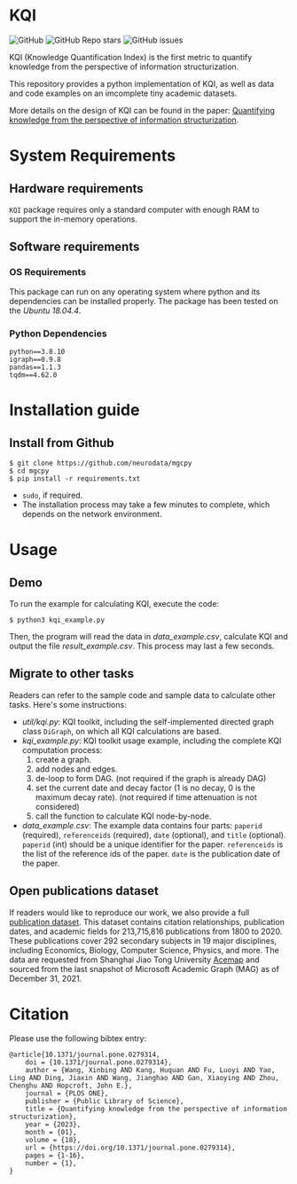 # KQI

![GitHub](https://img.shields.io/github/license/girafboy/kqi)
![GitHub Repo stars](https://img.shields.io/github/stars/girafboy/kqi)
![GitHub issues](https://img.shields.io/github/issues/girafboy/kqi)

KQI (Knowledge Quantification Index) is the first metric to quantify knowledge from the perspective of information structurization.

This repository provides a python implementation of KQI, as well as data and code examples on an imcomplete tiny academic datasets.

More details on the design of KQI can be found in the paper: [Quantifying knowledge from the perspective of information structurization](https://doi.org/10.1371/journal.pone.0279314).


# System Requirements

## Hardware requirements
`KQI` package requires only a standard computer with enough RAM to support the in-memory operations.

## Software requirements
### OS Requirements
This package can run on any operating system where python and its dependencies can be installed properly. The package has been tested on the *Ubuntu 18.04.4*.

### Python Dependencies
```
python==3.8.10
igraph==0.9.8
pandas==1.1.3
tqdm==4.62.0
```

# Installation guide
## Install from Github
```
$ git clone https://github.com/neurodata/mgcpy
$ cd mgcpy
$ pip install -r requirements.txt
```
- `sudo`, if required.
- The installation process may take a few minutes to complete, which depends on the network environment.

# Usage
## Demo
To run the example for calculating KQI, execute the code:
```
$ python3 kqi_example.py
```
Then, the program will read the data in *data_example.csv*, calculate KQI and output the file *result_example.csv*. This process may last a few seconds.

## Migrate to other tasks
Readers can refer to the sample code and sample data to calculate other tasks. Here's some instructions:

- *util/kqi.py*: KQI toolkit, including the self-implemented directed graph class `DiGraph`, on which all KQI calculations are based.
- *kqi_example.py*: KQI toolkit usage example, including the complete KQI computation process:
    1. create a graph.
    2. add nodes and edges.
    3. de-loop to form DAG. (not required if the graph is already DAG)
    4. set the current date and decay factor (1 is no decay, 0 is the maximum decay rate). (not required if time attenuation is not considered)
    5. call the function to calculate KQI node-by-node.
- *data_example.csv*: The example data contains four parts: `paperid` (required), `referenceids` (required), `date` (optional), and `title` (optional). `paperid` (int) should be a unique identifier for the paper. `referenceids` is the list of the reference ids of the paper. `date` is the publication date of the paper.

## Open publications dataset
If readers would like to reproduce our work, we also provide a full [publication dataset](https://zenodo.org/record/7878551). This dataset contains citation relationships, publication dates, and academic fields for 213,715,816 publications from 1800 to 2020. These publications cover 292 secondary subjects in 19 major disciplines, including Economics, Biology, Computer Science, Physics, and more. The data are requested from Shanghai Jiao Tong University [Acemap](https://www.acemap.info) and sourced from the last snapshot of Microsoft Academic Graph (MAG) as of December 31, 2021.

# Citation

Please use the following bibtex entry:
```
@article{10.1371/journal.pone.0279314,
    doi = {10.1371/journal.pone.0279314},
    author = {Wang, Xinbing AND Kang, Huquan AND Fu, Luoyi AND Yao, Ling AND Ding, Jiaxin AND Wang, Jianghao AND Gan, Xiaoying AND Zhou, Chenghu AND Hopcroft, John E.},
    journal = {PLOS ONE},
    publisher = {Public Library of Science},
    title = {Quantifying knowledge from the perspective of information structurization},
    year = {2023},
    month = {01},
    volume = {18},
    url = {https://doi.org/10.1371/journal.pone.0279314},
    pages = {1-16},
    number = {1},
}
```
